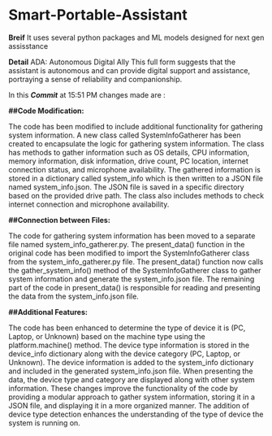 # Smart-Portable-Assistant
 **Breif**
 It uses several python packages and ML models designed for next gen assisstance
 
 **Detail**
ADA: Autonomous Digital Ally
This full form suggests that the assistant is autonomous and can provide digital support and assistance, portraying a sense of reliability and companionship.

In this ***Commit*** at 15:51 PM changes made are :

**##Code Modification:**

The code has been modified to include additional functionality for gathering system information.
A new class called SystemInfoGatherer has been created to encapsulate the logic for gathering system information.
The class has methods to gather information such as OS details, CPU information, memory information, disk information, drive count, PC location, internet connection status, and microphone availability.
The gathered information is stored in a dictionary called system_info which is then written to a JSON file named system_info.json.
The JSON file is saved in a specific directory based on the provided drive path.
The class also includes methods to check internet connection and microphone availability.

**##Connection between Files:**

The code for gathering system information has been moved to a separate file named system_info_gatherer.py.
The present_data() function in the original code has been modified to import the SystemInfoGatherer class from the system_info_gatherer.py file.
The present_data() function now calls the gather_system_info() method of the SystemInfoGatherer class to gather system information and generate the system_info.json file.
The remaining part of the code in present_data() is responsible for reading and presenting the data from the system_info.json file.

**##Additional Features:**

The code has been enhanced to determine the type of device it is (PC, Laptop, or Unknown) based on the machine type using the platform.machine() method.
The device type information is stored in the device_info dictionary along with the device category (PC, Laptop, or Unknown).
The device information is added to the system_info dictionary and included in the generated system_info.json file.
When presenting the data, the device type and category are displayed along with other system information.
These changes improve the functionality of the code by providing a modular approach to gather system information, storing it in a JSON file, and displaying it in a more organized manner. The addition of device type detection enhances the understanding of the type of device the system is running on.